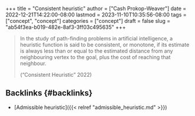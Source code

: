+++
title = "Consistent heuristic"
author = ["Cash Prokop-Weaver"]
date = 2022-12-21T14:22:00-08:00
lastmod = 2023-11-10T10:35:56-08:00
tags = ["concept", "concept"]
categories = ["concept"]
draft = false
slug = "ab54f3ea-b019-482e-8af3-3ff03c495635"
+++

> In the study of path-finding problems in artificial intelligence, a heuristic function is said to be consistent, or monotone, if its estimate is always less than or equal to the estimated distance from any neighbouring vertex to the goal, plus the cost of reaching that neighbour.
>
> (“Consistent Heuristic” 2022)


## Backlinks {#backlinks}

-   [Admissible heuristic]({{< relref "admissible_heuristic.md" >}})
